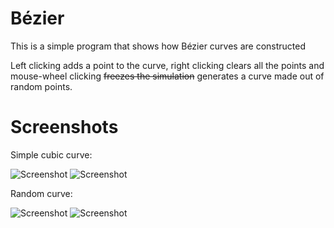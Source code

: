 # Bézier
This is a simple program that shows how Bézier curves are constructed

Left clicking adds a point to the curve, right clicking clears all the points and mouse-wheel clicking ~~freezes the simulation~~ generates a curve made out of random points.

# Screenshots

Simple cubic curve:

![Screenshot](https://raw.githubusercontent.com/xBobZx/Bezier/master/images/generating1.png)
![Screenshot](https://raw.githubusercontent.com/xBobZx/Bezier/master/images/generated1.png)

Random curve:

![Screenshot](https://raw.githubusercontent.com/xBobZx/Bezier/master/images/generating2.png)
![Screenshot](https://raw.githubusercontent.com/xBobZx/Bezier/master/images/generated2.png)